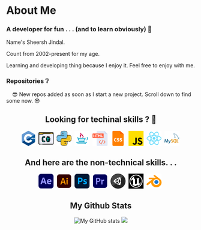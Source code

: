 # About Me
### A developer for fun . . . (and to learn obviously) :eyes:	
Name's Sheersh Jindal.

Count from 2002-present for my age.

Learning and developing thing because I enjoy it. Feel free to enjoy with me.

### Repositories ❔

&nbsp; &nbsp; :sunglasses:	New repos added as soon as I start a new project. Scroll down to find some now. :sunglasses:

<div align="center">
  <h2> Looking for techinal skills ? 🔧</h2>
  <img src="/icons/c++.png" width="40px" alt="C++">&nbsp; 
  <img src="/icons/c-sharp.png" width="40px" alt="C#">&nbsp; 
  <img src="/icons/python.png" width="40px" alt="Python">&nbsp; 
  <img src="/icons/java.png" width="40px" alt="Java">&nbsp; 
  <img src="/icons/html.png" width="40px" alt="HTML">&nbsp; 
  <img src="/icons/css.png" width="40px" alt="CSS">&nbsp; 
  <img src="/icons/js.png" width="40px" alt="JavaScript">&nbsp; 
  <img src="/icons/react.png" width="40px" alt="ReactJS">&nbsp; 
  <img src="/icons/mysql.png" width="40px" alt="MySQL">&nbsp; 
  
  <h2> And here are the non-technical skills. . .</h2>
  <img src="/icons/after-effects.png" width="40px" alt="Adobe After Effects">&nbsp; 
  <img src="/icons/illustrator.png" width="40px" alt="Adobe Illustrator">&nbsp; 
  <img src="/icons/photoshop.png" width="40px" alt="Adobe Photoshop">&nbsp; 
  <img src="/icons/premiere.png" width="40px" alt="Adobe Premiere Pro">&nbsp; 
  <img src="/icons/unity.png" width="40px" alt="Unity 3D">&nbsp; 
  <img src="/icons/unreal.jpg" width="40px" alt="Unreal Engine">&nbsp; 
  <img src="/icons/blender.png" width="40px" alt="Blender">&nbsp; 
  
 </div>

<h2 align="center">
  My Github Stats
</h2>
<div align = "center">
  
![My GitHub stats](https://github-readme-stats.vercel.app/api?username=SheershJindal&show_icons=true&bg_color=0,22c1c3,ffa9fd&text_color=000&title_color=000&hide_title=true&icon_color=000)
  <img src = "https://github-readme-streak-stats.herokuapp.com/?user=SheershJindal&line_height=40&theme=dark">
</div>
